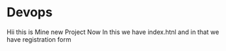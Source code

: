 # Devops
Hii this is Mine new Project
Now In this we have index.htnl and in that we have registration form